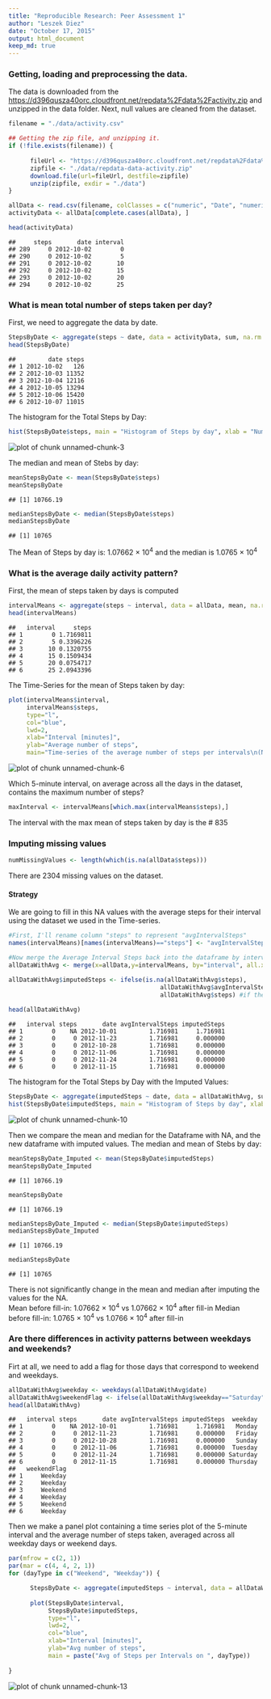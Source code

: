 ```yaml
---
title: "Reproducible Research: Peer Assessment 1"
author: "Leszek Diez"
date: "October 17, 2015"
output: html_document
keep_md: true
---
```


### Getting, loading and preprocessing the data.

The data is downloaded from the https://d396qusza40orc.cloudfront.net/repdata%2Fdata%2Factivity.zip and unzipped in the data folder.  Next, null values are cleaned from the dataset.


```r
filename = "./data/activity.csv"

## Getting the zip file, and unzipping it.
if (!file.exists(filename)) {
      
      fileUrl <- "https://d396qusza40orc.cloudfront.net/repdata%2Fdata%2Factivity.zip"
      zipfile <- "./data/repdata-data-activity.zip"
      download.file(url=fileUrl, destfile=zipfile)
      unzip(zipfile, exdir = "./data")
}

allData <- read.csv(filename, colClasses = c("numeric", "Date", "numeric"), na.strings = NA)
activityData <- allData[complete.cases(allData), ] 

head(activityData)
```

```
##     steps       date interval
## 289     0 2012-10-02        0
## 290     0 2012-10-02        5
## 291     0 2012-10-02       10
## 292     0 2012-10-02       15
## 293     0 2012-10-02       20
## 294     0 2012-10-02       25
```

### What is mean total number of steps taken per day?

First, we need to aggregate the data by date.

```r
StepsByDate <- aggregate(steps ~ date, data = activityData, sum, na.rm = TRUE)
head(StepsByDate)
```

```
##         date steps
## 1 2012-10-02   126
## 2 2012-10-03 11352
## 3 2012-10-04 12116
## 4 2012-10-05 13294
## 5 2012-10-06 15420
## 6 2012-10-07 11015
```
The histogram for the Total Steps by Day:

```r
hist(StepsByDate$steps, main = "Histogram of Steps by day", xlab = "Number of steps by day", col = "red")
```

![plot of chunk unnamed-chunk-3](figure/unnamed-chunk-3-1.png) 

The median and mean of Stebs by day:

```r
meanStepsByDate <- mean(StepsByDate$steps)
meanStepsByDate
```

```
## [1] 10766.19
```

```r
medianStepsByDate <- median(StepsByDate$steps)
medianStepsByDate
```

```
## [1] 10765
```
The Mean of Steps by day is: 1.07662 &times; 10<sup>4</sup> and the median is 1.0765 &times; 10<sup>4</sup>

### What is the average daily activity pattern?
First, the mean of steps taken by days is computed

```r
intervalMeans <- aggregate(steps ~ interval, data = allData, mean, na.rm = TRUE)
head(intervalMeans)
```

```
##   interval     steps
## 1        0 1.7169811
## 2        5 0.3396226
## 3       10 0.1320755
## 4       15 0.1509434
## 5       20 0.0754717
## 6       25 2.0943396
```
The Time-Series for the mean of Steps taken by day:

```r
plot(intervalMeans$interval, 
     intervalMeans$steps, 
     type="l", 
     col="blue", 
     lwd=2, 
     xlab="Interval [minutes]", 
     ylab="Average number of steps", 
     main="Time-series of the average number of steps per intervals\n(NA removed)")
```

![plot of chunk unnamed-chunk-6](figure/unnamed-chunk-6-1.png) 

Which 5-minute interval, on average across all the days in the dataset, contains the maximum number of steps?

```r
maxInterval <- intervalMeans[which.max(intervalMeans$steps),]
```
The interval with the max mean of steps taken by day is the # 835

### Imputing missing values

```r
numMissingValues <- length(which(is.na(allData$steps)))
```
There are 2304 missing values on the dataset.

#### Strategy
We are going to fill in this NA values with the average steps for their interval using the dataset we used in the Time-series.

```r
#First, I'll rename column "steps" to represent "avgIntervalSteps"
names(intervalMeans)[names(intervalMeans)=="steps"] <- "avgIntervalSteps"

#Now merge the Average Interval Steps back into the dataframe by interval
allDataWithAvg <- merge(x=allData,y=intervalMeans, by="interval", all.x=TRUE)

allDataWithAvg$imputedSteps <- ifelse(is.na(allDataWithAvg$steps), 
                                          allDataWithAvg$avgIntervalSteps, #replace nulls
                                          allDataWithAvg$steps) #if they have value, stay with it
                                 
head(allDataWithAvg)
```

```
##   interval steps       date avgIntervalSteps imputedSteps
## 1        0    NA 2012-10-01         1.716981     1.716981
## 2        0     0 2012-11-23         1.716981     0.000000
## 3        0     0 2012-10-28         1.716981     0.000000
## 4        0     0 2012-11-06         1.716981     0.000000
## 5        0     0 2012-11-24         1.716981     0.000000
## 6        0     0 2012-11-15         1.716981     0.000000
```

The histogram for the Total Steps by Day with the Imputed Values:

```r
StepsByDate <- aggregate(imputedSteps ~ date, data = allDataWithAvg, sum, na.rm = TRUE)
hist(StepsByDate$imputedSteps, main = "Histogram of Steps by day", xlab = "Number of steps by day", col = "red")
```

![plot of chunk unnamed-chunk-10](figure/unnamed-chunk-10-1.png) 

Then we compare the mean and median for the Dataframe with NA, and the new dataframe with imputed values.
The median and mean of Stebs by day:

```r
meanStepsByDate_Imputed <- mean(StepsByDate$imputedSteps)
meanStepsByDate_Imputed
```

```
## [1] 10766.19
```

```r
meanStepsByDate
```

```
## [1] 10766.19
```

```r
medianStepsByDate_Imputed <- median(StepsByDate$imputedSteps)
medianStepsByDate_Imputed
```

```
## [1] 10766.19
```

```r
medianStepsByDate
```

```
## [1] 10765
```

There is not significantly change in the mean and median after imputing the values for the NA.  
Mean before fill-in: 1.07662 &times; 10<sup>4</sup> vs 1.07662 &times; 10<sup>4</sup> after fill-in
Median before fill-in: 1.0765 &times; 10<sup>4</sup> vs 1.0766 &times; 10<sup>4</sup> after fill-in

### Are there differences in activity patterns between weekdays and weekends?
Firt at all, we need to add a flag for those days that correspond to weekend and weekdays.

```r
allDataWithAvg$weekday <- weekdays(allDataWithAvg$date)
allDataWithAvg$weekendFlag <- ifelse(allDataWithAvg$weekday=="Saturday" | allDataWithAvg$weekday == "Sunday", "Weekend", "Weekday")
head(allDataWithAvg)
```

```
##   interval steps       date avgIntervalSteps imputedSteps  weekday
## 1        0    NA 2012-10-01         1.716981     1.716981   Monday
## 2        0     0 2012-11-23         1.716981     0.000000   Friday
## 3        0     0 2012-10-28         1.716981     0.000000   Sunday
## 4        0     0 2012-11-06         1.716981     0.000000  Tuesday
## 5        0     0 2012-11-24         1.716981     0.000000 Saturday
## 6        0     0 2012-11-15         1.716981     0.000000 Thursday
##   weekendFlag
## 1     Weekday
## 2     Weekday
## 3     Weekend
## 4     Weekday
## 5     Weekend
## 6     Weekday
```

Then we make a panel plot containing a time series plot of the 5-minute interval and the average number of steps taken, averaged across all weekday days or weekend days.

```r
par(mfrow = c(2, 1))
par(mar = c(4, 4, 2, 1)) 
for (dayType in c("Weekend", "Weekday")) {

      StepsByDate <- aggregate(imputedSteps ~ interval, data = allDataWithAvg,  subset = allDataWithAvg$weekendFlag == dayType, sum, na.rm = TRUE)
      
      plot(StepsByDate$interval, 
           StepsByDate$imputedSteps, 
           type="l", 
           lwd=2,
           col="blue", 
           xlab="Interval [minutes]", 
           ylab="Avg number of steps", 
           main = paste("Avg of Steps per Intervals on ", dayType))
           
}
```

![plot of chunk unnamed-chunk-13](figure/unnamed-chunk-13-1.png) 
